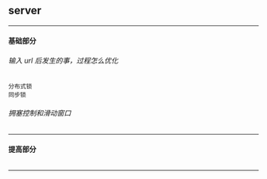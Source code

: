 ## server

---

#### 基础部分

###### 输入 url 后发生的事，过程怎么优化

    分布式锁
    同步锁

###### 拥塞控制和滑动窗口

---

#### 提高部分

######

---

















